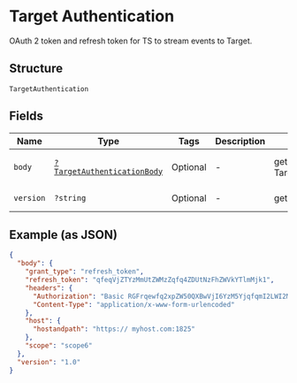 
# Target Authentication

OAuth 2 token and refresh token for TS to stream events to Target.

## Structure

`TargetAuthentication`

## Fields

| Name | Type | Tags | Description | Getter | Setter |
|  --- | --- | --- | --- | --- | --- |
| `body` | [`?TargetAuthenticationBody`](../../doc/models/target-authentication-body.md) | Optional | - | getBody(): ?TargetAuthenticationBody | setBody(?TargetAuthenticationBody body): void |
| `version` | `?string` | Optional | - | getVersion(): ?string | setVersion(?string version): void |

## Example (as JSON)

```json
{
  "body": {
    "grant_type": "refresh_token",
    "refresh_token": "qfeqVjZTYzMmUtZWMzZqfq4ZDUtNzFhZWVkYTlmMjk1",
    "headers": {
      "Authorization": "Basic RGFrqewfq2xpZW50QXBwVjI6YzM5YjqfqmI2LWI2MWQtNDRlZTQ5MmM1YTRk",
      "Content-Type": "application/x-www-form-urlencoded"
    },
    "host": {
      "hostandpath": "https:// myhost.com:1825"
    },
    "scope": "scope6"
  },
  "version": "1.0"
}
```

